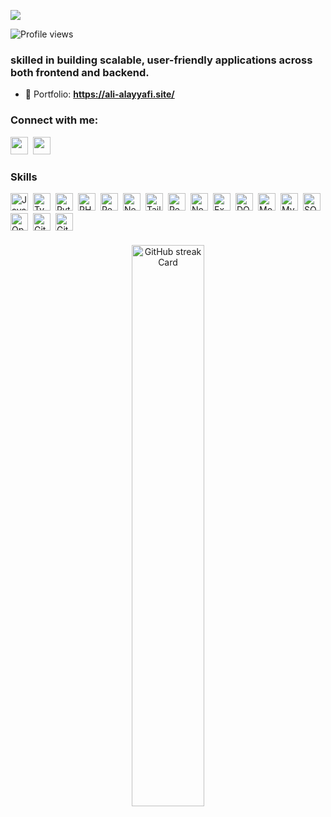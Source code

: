 ![](https://i.postimg.cc/kG7RsFPg/github-header-banner.png)

![Profile views](https://komarev.com/ghpvc/?username=AliAlayafi&label=Profile%20views&color=0e75b6&style=flat)

 **<h3 align="left">skilled in building scalable, user-friendly applications across both frontend and backend.</h3>**
- 📂 Portfolio: **<a href="https://ali-alayyafi.site/" target="_blank">https://ali-alayyafi.site/</a>**

  
**<h3 align="left">Connect with me:</h3>** 
<p align="left"><a href="https://twitter.com/alialayyafi1" target="_blank"><img src="https://img.shields.io/badge/Twitter-000000?style=for-the-badge&logo=X&logoColor=white" height="28" style="margin-right: 4px"></a> <a href="https://www.linkedin.com/in/ali-alayafi" target="_blank"><img src="https://img.shields.io/badge/LinkedIn-0077B5?style=for-the-badge&logo=linkedin&logoColor=white" height="28" style="margin-right: 4px"></a></p>



 **<h3 align="left">Skills</h3>**

<div style="display: flex; flex-wrap: wrap; gap: 4px; justify-content: left;"><img src="https://cdn.simpleicons.org/javascript/F7DF1E" height="28" alt="JavaScript" style="margin-right: 4px"> <img src="https://cdn.simpleicons.org/typescript/3178C6" height="28" alt="TypeScript" style="margin-right: 4px"> <img src="https://cdn.simpleicons.org/python/3776AB" height="28" alt="Python" style="margin-right: 4px"> <img src="https://cdn.simpleicons.org/php/787CB5" height="28" alt="PHP" style="margin-right: 4px"> <img src="https://cdn.simpleicons.org/react/61DAFB" height="28" alt="React" style="margin-right: 4px"> <img src="https://cdn.simpleicons.org/nextdotjs/000000" height="28" alt="Next.js" style="margin-right: 4px"> <img src="https://cdn.simpleicons.org/tailwindcss/06B6D4" height="28" alt="Tailwind" style="margin-right: 4px"> <img src="https://cdn.simpleicons.org/redux/764ABC" height="28" alt="Redux" style="margin-right: 4px"> <img src="https://cdn.simpleicons.org/adonisjs/5A45FF" height="28" alt="Nodejs" style="margin-right: 4px"> <img src="https://cdn.simpleicons.org/express/000000" height="28" alt="Express" style="margin-right: 4px"> <img src="https://cdn.simpleicons.org/dotnet/512BD4" height="28" alt="DOT.NET" style="margin-right: 4px"> <img src="https://cdn.simpleicons.org/mongodb/4DB33D" height="28" alt="MongoDB" style="margin-right: 4px"> <img src="https://cdn.simpleicons.org/mysql/4479A1" height="28" alt="MySQL" style="margin-right: 4px"> <img src="https://cdn.simpleicons.org/sqlite/003B57" height="28" alt="SQLite" style="margin-right: 4px"> <img src="https://cdn.simpleicons.org/openai/6B3F9D" height="28" alt="OpenAI" style="margin-right: 4px"> <img src="https://cdn.simpleicons.org/git/F1502F" height="28" alt="Git" style="margin-right: 4px"> <img src="https://cdn.simpleicons.org/github/181717" height="28" alt="GitHub" style="margin-right: 4px"></div>


 **<h3 align="left"></h3>**

<p align="center">
  <img width="48%" src="https://streak-stats.demolab.com/?user=sushilmagare10&theme=transparent&hide_border=false&date_format=M+j%5B%2C+Y%5D&mode=daily&hide_total_contributions=false&hide_current_streak=false&hide_longest_streak=false&card_height=200&border_color=0560B6" alt="GitHub streak Card" />
</p>

